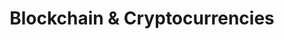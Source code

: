 ---
layout: topic
permalink: /learning/blockchain-cryptocurrencies/
id: blockchain
title: Blockchain & Cryptocurrencies
hide_navigation: true
infos:
  title: Blockchain & Cryptocurrencies
  days: 70
  description: Learn how blockchain and cryptocurrency works and build one in one month
resources:
  - title: Bitcoin and Cryptocurrency Technologies - Coursera MOOC from Princeton University
    url: https://www.coursera.org/learn/cryptocurrency
  - title: Naivecoin Tutorial
    url: https://lhartikk.github.io/
  - title: Naivecoin Proof of Stake Tutorial
    url: https://naivecoinstake.learn.uno/
  - title: Bitcoin whitepaper
    url: https://bitcoin.org/bitcoin.pdf
  - title: Peercoin whitepaper
    url: https://peercoin.net/whitepaper
  - title: IOTA Whitepaper
    url: https://iota.org/IOTA_Whitepaper.pdf
  - title: Radix DLT Whitepaper
    url: https://papers.radixdlt.com/tempo/latest/
  - title: How Cryptocurrencies Work (Technical Guide)
    url: https://medium.com/learning-lab/how-cryptocurrencies-work-technical-guide-95950c002b8f
  - title: Proof of What? Understand the Distributed Consensuses in Blockchain
    url: https://medium.com/learning-lab/proof-of-what-understand-the-distributed-consensuses-in-blockchain-1d9304ae4afe
projects_ideas:
  - title: Build your own cryptocurrency
  - title: Build your own blockchain
  - title: Fork a cryptocurrency
experiences:
  - title: How I Learnt About Cryptocurrencies and Built One in 2 Months
    url: https://medium.com/learning-lab/how-i-learnt-about-cryptocurrencies-and-built-one-in-2-months-5d6d58616358
    source: medium.com
    author: Sandoche Adittane
projects_outcome:
  - name: Motive Cryptocurrency
    type: Cryptocurrency
    url: https://motive.network
    author: Sandoche Adittane
  - name: CoinGenerator
    type: Open source generator
    url: https://coingenerator.sh
    author: Sandoche Adittane
  - name: Guides (6 articles)
    type: Post
    url: https://medium.com/learning-lab/how-i-learnt-about-cryptocurrencies-and-built-one-in-2-months-5d6d58616358
    author: Sandoche Adittane
---